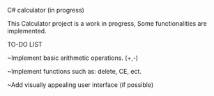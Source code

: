 C# calculator (in progress)

This Calculator project is a work in progress, 
Some functionalities are implemented.


TO-DO LIST

~Implement basic arithmetic operations. (+,-)

~Implement functions such as: delete, CE, ect.

~Add visually appealing user interface (if possible)
